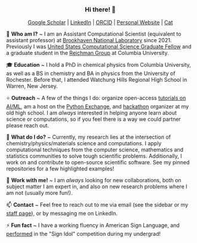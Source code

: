 <div align=center>

### Hi there! 👋
  
[Google Scholar](https://scholar.google.com/citations?user=DAyj0b8AAAAJ&hl=en) | [LinkedIn](https://www.linkedin.com/in/carbonematthew/) | [ORCID](https://orcid.org/0000-0002-5181-9513) | [Personal Website](https://matthewcarbone.dev) | [Cat](https://matthewcarbone.github.io/cat.html)
  
</div>

💬 **Who am I?** ~ I am an Assistant Computational Scientist (equivalent to assistant professor) at [Brookhaven National Laboratory](https://www.bnl.gov/world/) since 2021. Previously I was [United States Computational Science Graduate Fellow](https://www.krellinst.org/csgf/) and a graduate student in the [Reichman Group](http://www.columbia.edu/cu/chemistry/groups/reichman/index.html) at Columbia University.

🎓 **Education** ~ I hold a PhD in chemical physics from Columbia University, as well as a BS in chemistry and BA in physics from the University of Rochester. Before that, I attended Watchung Hills Regional High School in Warren, New Jersey.

⭐️ **Outreach** ~ A few of the things I do: organize open-access [tutorials on AI/ML](https://github.com/matthewcarbone/AIML-tutorials), am a host on the [Python Exchange](https://meetup.doepy.org), and [hackathon](https://hills-hacks-2024.vercel.app/) organizer at my old high school. I am _always_ interested in helping anyone learn about science or computations, so if you feel there is a way we could partner please reach out.

🔭 **What do I do?** ~ Currently, my research lies at the intersection of chemistry/physics/materials science and computations. I apply computational techniques from the computer science, mathematics and statistics communities to solve tough scientific problems. Additionally, I work on and contribute to open-source scientific software. See my pinned repositories for a few highlighted examples!

👯 **Work with me!** ~ I am _always_ looking for new collaborations, both on subject matter I am expert in, and also on new research problems where I am not (usually more fun!).

📫 **Contact** ~ Feel free to reach out to me via email (see the sidebar or my [staff page](https://www.bnl.gov/staff/mcarbone)), or by messaging me on LinkedIn.

⚡ **Fun fact** ~ I have a working fluency in American Sign Language, and [performed](https://youtu.be/hJITrI47ko0) in the "Sign Idol" competition during my undergrad!



<!-- [![Anurag's GitHub stats](https://github-readme-stats.vercel.app/api?username=matthewcarbone&show_icons=true&theme=transparent&include_all_commits=true)](https://github.com/anuraghazra/github-readme-stats) -->

<!--
**matthewcarbone/matthewcarbone** is a ✨ _special_ ✨ repository because its `README.md` (this file) appears on your GitHub profile.

Here are some ideas to get you started:

- 🔭 I’m currently working on ...
- 🌱 I’m currently learning ...
- 👯 I’m looking to collaborate on ...
- 🤔 I’m looking for help with ...
- 💬 Ask me about ...
- 📫 How to reach me: ...
- 😄 Pronouns: ...
- ⚡ Fun fact: ...
-->



